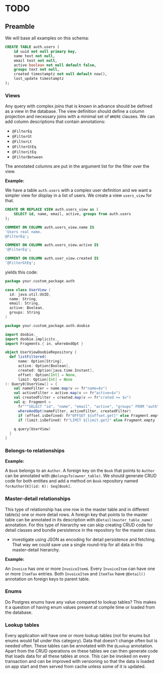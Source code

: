 # TODO

## Preamble

We will base all examples on this schema: 

```sql
CREATE TABLE auth.users (
    id uuid not null primary key,
    name text not null,
    email text not null,
    active boolean not null default false,
    groups text not null,
    created timestamptz not null default now(),
    last_update timestamptz
);
```

### Views

Any query with complex joins that is known in advance should be defined as a view in the database. The view definition 
should define a column projection and necessary joins with a minimal set of `WHERE` clauses. We can add column 
descriptions that contain annotations:

- `@FilterEq`
- `@FilterGt`
- `@FilterLt`
- `@FilterGtEq`
- `@FilterLtEq`
- `@FilterBetween`

The annotated columns are put in the argument list for the filter over the view.

**Example:**

We have a table `auth.users` with a complex user definition and we want a simpler view for 
display in a list of users. We create a view `users_view` for that. 

```sql
CREATE OR REPLACE VIEW auth.users_view as (
    SELECT id, name, email, active, groups from auth.users
);

COMMENT ON COLUMN auth.users_view.name IS
'Users real name. 
@FilterEq';

COMMENT ON COLUMN auth.users_view.active IS 
'@FilterEq';

COMMENT ON COLUMN auth.user_view.created IS
'@FilterGtEq';
```

yields this code:

```scala
package your.custom_package.auth

case class UserView (
  id: java.util.UUID,
  name: String,
  email: String,
  active: Boolean,
  groups: String
)
```
```scala
package your.custom_package.auth.doobie

import doobie._
import doobie.implicits._
import Fragments.{ in, whereAndOpt }

object UserViewDoobieRepository {
  def listFiltered(
      name: Option[String], 
      active: Option[Boolean], 
      created: Option[java.time.Instant],
      offset: Option[Int] = None,
      limit: Option[Int] = None
): Query0[UserView]] = {
    val nameFilter = name.map(v => fr"name=$v") 
    val activeFilter = active.map(v => fr"active=$v") 
    val createdFilter = created.map(v => fr"crated >= $v")
    val q: Fragment = 
      fr"""SELECT "id", "name", "email", "active", "groups" FROM "auth"."user_view" """ ++
      whereAndOpt(nameFilter, activeFilter, createdFilter)                              ++
      if (offset.isDefined) fr"OFFSET ${offset.get}" else Fragment.empty                ++
      if (limit.isDefined) fr"LIMIT ${limit.get}" else Fragment.empty
  
    q.query[UserView]
  }
}
```


### Belongs-to relationships

**Example:**

A `Book` belongs to an `Author`. A foreign key on the `Book` that points to `Author` can be annotated with 
`@BelongsTo(owner_table)`. We should generate CRUD code for both entities and add a method on `Book` repository
named `forAuthor[K](id: K): Seq[Book]`.

### Master-detail relationships

This type of relationship has one row in the master table and in different table(s) one or more detail rows. A foreign 
key that points to the master table can be annotated in its description with `@Detail(master_table_name)` annotation.
For this type of hierarchy we can skip creating CRUD code for detail classes and bundle persistence
in the repository for the master class.

- investigate using JSON as encoding for detail persistence and fetching. That way we could save use a single round-trip
  for all data in this master-detail hierarchy.

**Example:**

An `Invoice` has one or more `InvoiceItem`s. Every `InvoiceItem` can have one or more `ItemTax` entries. 
Both `InvoiceItem` and `ItemTax` have `@Detail()` annotation on foreign keys to parent table. 

### Enums

Do Postgres enums have any value compared to lookup tables? This makes it a question of having enum values present at
compile time or loaded from the database.

### Lookup tables

Every application will have one or more lookup tables (not for enums but enums would fall under this category). Data 
that doesn't change often but is needed often. These tables can be annotated with the `@Lookup` annotation. Apart from 
the CRUD operations on these tables we can then generate code that loads data for all these tables at once. This can be
invoked on every transaction and can be improved with versioning so that the data is loaded on app start and then served
from cache unless some of it is updated.

